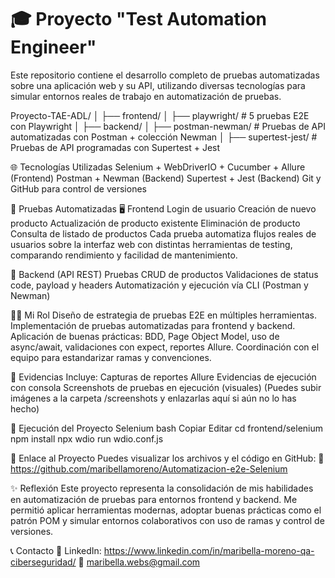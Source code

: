 # 🎓 Proyecto "Test Automation Engineer"

Este repositorio contiene el desarrollo completo de pruebas automatizadas sobre una aplicación web y su API, utilizando diversas tecnologías para simular entornos reales de trabajo en automatización de pruebas.

Proyecto-TAE-ADL/
│
├── frontend/
│   ├── playwright/           # 5 pruebas E2E con Playwright
│
├── backend/
│   ├── postman-newman/       # Pruebas de API automatizadas con Postman + colección Newman
│   ├── supertest-jest/       # Pruebas de API programadas con Supertest + Jest

🌐 Tecnologías Utilizadas
Selenium + WebDriverIO + Cucumber + Allure (Frontend)
Postman + Newman (Backend)
Supertest + Jest (Backend)
Git y GitHub para control de versiones


🧪 Pruebas Automatizadas
🖥 Frontend
Login de usuario
Creación de nuevo producto
Actualización de producto existente
Eliminación de producto
Consulta de listado de productos
Cada prueba automatiza flujos reales de usuarios sobre la interfaz web con distintas herramientas de testing, comparando rendimiento y facilidad de mantenimiento.

🔁 Backend (API REST)
Pruebas CRUD de productos
Validaciones de status code, payload y headers
Automatización y ejecución vía CLI (Postman y Newman)

👩‍💻 Mi Rol
Diseño de estrategia de pruebas E2E en múltiples herramientas.
Implementación de pruebas automatizadas para frontend y backend.
Aplicación de buenas prácticas: BDD, Page Object Model, uso de async/await, validaciones con expect, reportes Allure.
Coordinación con el equipo para estandarizar ramas y convenciones.

📸 Evidencias
Incluye:
Capturas de reportes Allure
Evidencias de ejecución con consola
Screenshots de pruebas en ejecución (visuales)
(Puedes subir imágenes a la carpeta /screenshots y enlazarlas aquí si aún no lo has hecho)

🔧 Ejecución del Proyecto
Selenium
bash
Copiar
Editar
cd frontend/selenium
npm install
npx wdio run wdio.conf.js

📍 Enlace al Proyecto
Puedes visualizar los archivos y el código en GitHub:
🔗 https://github.com/maribellamoreno/Automatizacion-e2e-Selenium

✨ Reflexión
Este proyecto representa la consolidación de mis habilidades en automatización de pruebas para entornos frontend y backend. Me permitió aplicar herramientas modernas, adoptar buenas prácticas como el patrón POM y simular entornos colaborativos con uso de ramas y control de versiones.

📞 Contacto
💼 LinkedIn: https://www.linkedin.com/in/maribella-moreno-qa-ciberseguridad/
📧 maribella.webs@gmail.com
